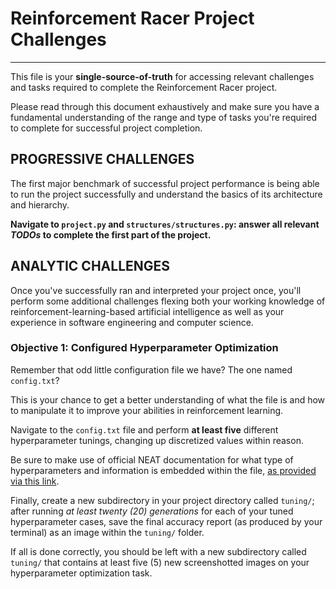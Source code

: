 # Reinforcement Racer Project Challenges

---

This file is your **single-source-of-truth** for accessing relevant challenges and tasks required to complete the Reinforcement Racer project. 

Please read through this document exhaustively and make sure you have a fundamental understanding of the range and type of tasks you're required to complete for successful project completion. 

## PROGRESSIVE CHALLENGES

The first major benchmark of successful project performance is being able to run the project successfully and understand the basics of its architecture and hierarchy.

**Navigate to `project.py` and `structures/structures.py`: answer all relevant _TODOs_ to complete the first part of the project.**

## ANALYTIC CHALLENGES

Once you've successfully ran and interpreted your project once, you'll perform some additional challenges flexing both your working knowledge of reinforcement-learning-based artificial intelligence as well as your experience in software engineering and computer science. 

### Objective 1: Configured Hyperparameter Optimization

Remember that odd little configuration file we have? The one named `config.txt`? 

This is your chance to get a better understanding of what the file is and how to manipulate it to improve your abilities in reinforcement learning.

Navigate to the `config.txt` file and perform **at least five** different hyperparameter tunings, changing up discretized values within reason. 

Be sure to make use of official NEAT documentation for what type of hyperparameters and information is embedded within the file, [as provided via this link](https://neat-python.readthedocs.io/en/latest/config_file.html).

Finally, create a new subdirectory in your project directory called `tuning/`; after running _at least twenty (20) generations_ for each of your tuned hyperparameter cases, save the final accuracy report (as produced by your terminal) as an image within the `tuning/` folder.

If all is done correctly, you should be left with a new subdirectory called `tuning/` that contains at least five (5) new screenshotted images on your hyperparameter optimization task.
